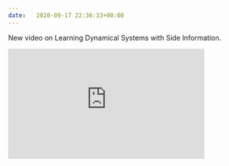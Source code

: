 ```yaml
---
date:   2020-09-17 22:36:33+00:00
---
```


New video on Learning Dynamical Systems with Side Information.

<iframe width="400" height="225" src="https://www.youtube.com/embed/lu9fJWIRDMc" frameborder="0" allow="accelerometer; autoplay; clipboard-write; encrypted-media; gyroscope; picture-in-picture" allowfullscreen></iframe>

